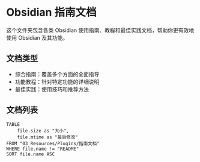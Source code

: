 # Obsidian 指南文档

这个文件夹包含各类 Obsidian 使用指南、教程和最佳实践文档，帮助你更有效地使用 Obsidian 及其功能。

## 文档类型
- 综合指南：覆盖多个方面的全面指导
- 功能教程：针对特定功能的详细说明
- 最佳实践：使用技巧和推荐方法

## 文档列表
```dataview
TABLE 
    file.size as "大小",
    file.mtime as "最后修改"
FROM "03 Resources/Plugins/指南文档"
WHERE file.name != "README"
SORT file.name ASC
``` 
